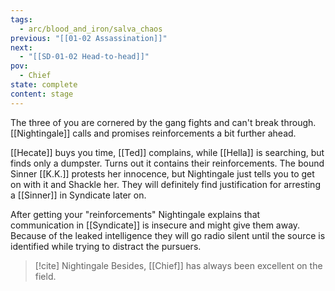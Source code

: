 ```yaml
---
tags:
  - arc/blood_and_iron/salva_chaos
previous: "[[01-02 Assassination]]"
next:
  - "[[SD-01-02 Head-to-head]]"
pov:
  - Chief
state: complete
content: stage
---
```

The three of you are cornered by the gang fights and can't break through. [[Nightingale]] calls and promises reinforcements a bit further ahead.

[[Hecate]] buys you time, [[Ted]] complains, while [[Hella]] is searching, but finds only a dumpster. Turns out it contains their reinforcements. The bound Sinner [[K.K.]] protests her innocence, but Nightingale just tells you to get on with it and Shackle her. They will definitely find justification for arresting a [[Sinner]] in Syndicate later on.

After getting your "reinforcements" Nightingale explains that communication in [[Syndicate]] is insecure and might give them away.  Because of the leaked intelligence they will go radio silent until the source is identified while trying to distract the pursuers.

> [!cite] Nightingale
> Besides, [[Chief]] has always been excellent on the field.